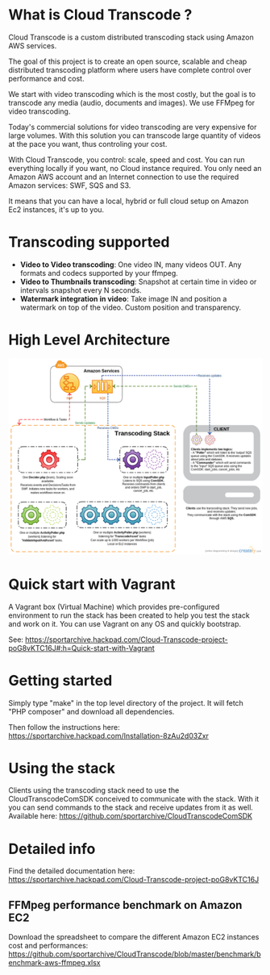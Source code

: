 # What is Cloud Transcode ?
Cloud Transcode is a custom distributed transcoding stack using Amazon AWS services.

The goal of this project is to create an open source, scalable and cheap distributed transcoding platform where users have complete control over
performance and cost. 

We start with video transcoding which is the most costly, but the goal is to transcode any media (audio, documents and images). We use FFMpeg for video transcoding.

Today's commercial solutions for video transcoding are very expensive for large volumes. With this solution you can transcode large quantity of videos at the pace you want, thus controling your cost. 

With Cloud Transcode, you control: scale, speed and cost. You can run everything locally if you want, no Cloud instance required. You only need an Amazon AWS account and an Internet connection to use the required Amazon services: SWF, SQS and S3. 

It means that you can have a local, hybrid or full cloud setup on Amazon Ec2 instances, it's up to you.

# Transcoding supported
- **Video to Video transcoding**: One video IN, many videos OUT. Any formats and codecs supported by your ffmpeg.
- **Video to Thumbnails transcoding**: Snapshot at certain time in video or intervals snapshot every N seconds.
- **Watermark integration in video**: Take image IN and position a watermark on top of the video. Custom position and transparency.

# High Level Architecture
![Alt text](/../images/high_level_arch.png?raw=true "High Level Architecture")

# Quick start with Vagrant
A Vagrant box (Virtual Machine) which provides pre-configured environment to run the stack has been created to help you test the stack and work on it. You can use Vagrant on any OS and quickly bootstrap.

See: https://sportarchive.hackpad.com/Cloud-Transcode-project-poG8vKTC16J#:h=Quick-start-with-Vagrant

# Getting started
Simply type "make" in the top level directory of the project. It will fetch "PHP
composer" and download all dependencies.

Then follow the instructions here: https://sportarchive.hackpad.com/Installation-8zAu2d03Zxr

# Using the stack
Clients using the transcoding stack need to use the CloudTranscodeComSDK conceived to communicate with the stack. With it you can send commands to the stack and receive updates from it as well.
Available here: https://github.com/sportarchive/CloudTranscodeComSDK

# Detailed info 
Find the detailed documentation here: https://sportarchive.hackpad.com/Cloud-Transcode-project-poG8vKTC16J

## FFMpeg performance benchmark on Amazon EC2
Download the spreadsheet to compare the different Amazon EC2 instances cost and performances:
https://github.com/sportarchive/CloudTranscode/blob/master/benchmark/benchmark-aws-ffmpeg.xlsx

